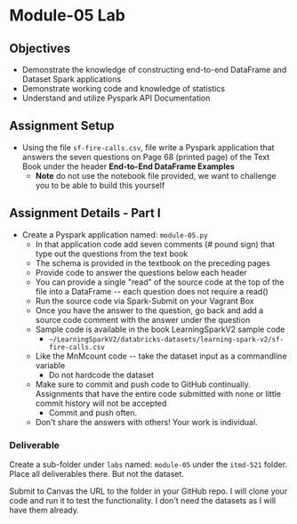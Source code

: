 # Module-05 Lab

## Objectives

- Demonstrate the knowledge of constructing end-to-end DataFrame and Dataset Spark applications
- Demonstrate working code and knowledge of statistics
- Understand and utilize Pyspark API Documentation

## Assignment Setup

- Using the file `sf-fire-calls.csv`, file write a Pyspark application that answers the seven questions on Page 68 (printed page) of the Text Book under the header **End-to-End DataFrame Examples**
  - **Note** do not use the notebook file provided, we want to challenge you to be able to build this yourself

## Assignment Details - Part I

- Create a Pyspark application named: `module-05.py`
  - In that application code add seven comments (# pound sign) that type out the questions from the text book
  - The schema is provided in the textbook on the preceding pages
  - Provide code to answer the questions below each header
  - You can provide a single "read" of the source code at the top of the file into a DataFrame -- each question does not require a read()
  - Run the source code via Spark-Submit on your Vagrant Box
  - Once you have the answer to the question, go back and add a source code comment with the answer under the question
  - Sample code is available in the book LearningSparkV2 sample code
    - `~/LearningSparkV2/databricks-datasets/learning-spark-v2/sf-fire-calls.csv`
  - Like the MnMcount code -- take the dataset input as a commandline variable
    - Do not hardcode the dataset
  - Make sure to commit and push code to GitHub continually. Assignments that have the entire code submitted with none or little commit history will not be accepted
    - Commit and push often.
  - Don't share the answers with others! Your work is individual.

### Deliverable

Create a sub-folder under `labs` named: `module-05` under the `itmd-521` folder. Place all deliverables there. But not the dataset.

Submit to Canvas the URL to the folder in your GitHub repo. I will clone your code and run it to test the functionality. I don't need the datasets as I will have them already.
